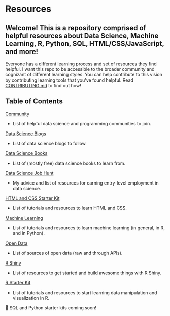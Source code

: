 # Resources

## Welcome! This is a repository comprised of helpful resources about Data Science, Machine Learning, R, Python, SQL, HTML/CSS/JavaScript, and more!

Everyone has a different learning process and set of resources they find helpful. I want this repo to be accessible to the broader community and cognizant of different learning styles. You can help contribute to this vision by contributing learning tools that you've found helpful. Read [CONTRIBUTING.md](https://github.com/acolum/resources/blob/master/CONTRIBUTING.md) to find out how!

## Table of Contents

[Community](https://github.com/acolum/resources/blob/master/community.md)
* List of helpful data science and programming communities to join.

[Data Science Blogs](https://github.com/acolum/resources/blob/master/data-science-blogs.md)
* List of data science blogs to follow.

[Data Science Books](https://github.com/acolum/resources/blob/master/data-science-books.md)
* List of (mostly free) data science books to learn from.

[Data Science Job Hunt](https://github.com/acolum/resources/blob/master/data-science-job-hunt.md)
* My advice and list of resources for earning entry-level employment in data science.

[HTML and CSS Starter Kit](https://github.com/acolum/resources/blob/master/html-css-starter-kit.md)
* List of tutorials and resources to learn HTML and CSS.

[Machine Learning](https://github.com/acolum/resources/blob/master/machine-learning.md)
* List of tutorials and resources to learn machine learning (in general, in R, and in Python).

[Open Data](https://github.com/acolum/resources/blob/master/open-data.md)
* List of sources of open data (raw and through APIs).

[R Shiny](https://github.com/acolum/resources/blob/master/r-shiny.md)
* List of resources to get started and build awesome things with R Shiny.

[R Starter Kit](https://github.com/acolum/resources/blob/master/r-starter-kit.md)
* List of tutorials and resources to start learning data manipulation and visualization in R.

:construction: SQL and Python starter kits coming soon!

